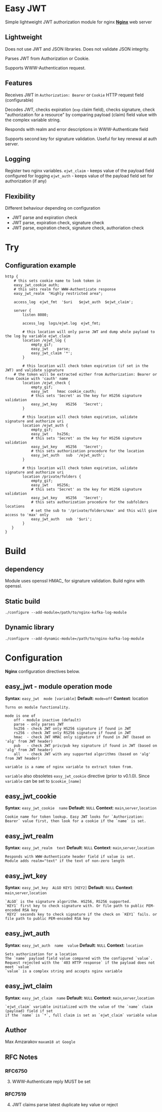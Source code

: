# Easy JWT

Simple lightweight JWT authorization module for nginx **[Nginx](https://nignx.org/)** web server

## Lightweight 
Does not use JWT and JSON libraries. Does not validate JSON integrity.

Parses JWT from Authorization or Cookie.

Supports WWW-Authentication request.

## Features
Receives JWT in `Authorization: Bearer` or `Cookie` HTTP request field (configurable)

Decodes JWT, checks expiration (`exp` claim field), checks signature, check "authorization for a resource" by comparing payload (claim) field value with the complex variable string.

Responds with realm and error descriptions in WWW-Authenticate field

Supports second key for signature validation. Useful for key renewal at auth server.


## Logging
Register two nginx variables. 
`ejwt_claim` - keeps value of the payload field configured for logging 
`ejwt_auth` - keeps value of the payload field set for authorization (if any)

## Flexibility
Different behaviour depending on configuration
- JWT parse and expiration check
- JWT parse, expiration check, signature check
- JWT parse, expiration check, signature check, authoriation check


# Try
## Configuration example

    http {
        # this sets cookie name to look token in
        easy_jwt_cookie auth;
        # this sets realm for WWW-Authenticate response
        easy_jwt_realm  "Highly restricted area";

        access_log  ejwt_fmt  '$uri   $ejwt_auth  $ejwt_claim';

    	server {
            listen 8080;
            
            access_log  logs/ejwt.log  ejwt_fmt;

            # this location will only parse JWT and dump whole payload to the log by variable ejwt_claim
            location /ejwt_log {
                empty_gif;
                easy_jwt    parse;
                easy_jwt_claim '*';
            }
            
            # this location will check token expiration (if set in the JWT) and validate signature 
	    # the token will be extracted either from Authorization: Bearer or from Cookie with 'cauth' name
            location /ejwt_check {
                empty_gif;
                easy_jwt    hmac cookie_cauth;
                # this sets 'Secret' as the key for HS256 signature validation
                easy_jwt_key    HS256   'Secret';
            }

            # this location will check token expiration, validate signature and authorize uri
            location /ejwt_auth {
                empty_gif;
                easy_jwt    hs256;
                # this sets 'Secret' as the key for HS256 signature validation
                easy_jwt_key    HS256   'Secret';
                # this sets authorization procedure for the location
                easy_jwt_auth   sub  '/ejwt_auth';
            }

            # this location will check token expiration, validate signature and authorize uri
            location /private/folders {
                empty_gif;
                easy_jwt    HS256;
                # this sets 'Secret' as the key for HS256 signature validation
                easy_jwt_key    HS256   'Secret';
                # this sets authorization procedure for the subfolders locations
                # set the sub to '/private/folders/max' and this will give access to 'max' only
                easy_jwt_auth   sub  '$uri';
            }
       }
	}

# Build

## dependency
Module uses openssl HMAC_ for signature validation. Build nginx with openssl.

## Static build

    ./configure --add-module=/path/to/nginx-kafka-log-module

## Dynamic library
  
	./configure --add-dynamic-module=/path/to/nginx-kafka-log-module

# Configuration

**Nginx** configuration directives below. 

## easy_jwt - module operation mode
**Syntax**: `easy_jwt  mode [variable]`
**Default**: `mode=off`
**Context**: location

    Turns on module functionality.

    mode is one of
        off - module inactive (default)
        parse - only parses JWT
        hs256 - check JWT only HS256 signature if found in JWT
        rs256 - check JWT only RS256 signature if found in JWT
        hmac  - check JWT HMAC only signature if found in JWT (based on 'alg' from JWT header)
        pub   - check JWT priv/pub key signature if found in JWT (based on 'alg' from JWT header)
        all   - check JWT with any supported algorithms (based on 'alg' from JWT header)
    
    variable is a name of nginx variable to extract token from.

`variable` also obsoletes `easy_jwt_cookie` directive (prior to v0.1.0). Since `variable` can be set to `$cookie_[name]`

## easy_jwt_cookie 
**Syntax**: `easy_jwt_cookie  name`
**Default**: `NULL`
**Context**: `main`,`server`,`location`

    Cookie name for token lookup. Easy JWT looks for `Authorization: Bearer` value first, then look for a cookie if the `name` is set.

## easy_jwt_realm 
**Syntax**: `easy_jwt_realm  text`
**Default**: `NULL`
**Context**: `main`,`server`,`location`

    Responds with WWW-Authenticate header field if value is set.
    Module adds realm="text" if the text of non-zero length

## easy_jwt_key 
**Syntax**: `easy_jwt_key  ALGO KEY1 [KEY2]`
**Default**: `NULL`
**Context**: `main`,`server`,`location`

    `ALGO` is the signature algorithm. HS256, RS256 supported.
    `KEY1` first key to check signature with. Or file path to public PEM-encoded RSA key 
    `KEY2` seconds key to check signature if the check on `KEY1` fails. or file path to public PEM-encoded RSA key

## easy_jwt_auth
**Syntax**: `easy_jwt_auth  name  value`
**Default**: `NULL`
**Context**: `location`

    Sets authorization for a location
    The `name` payload field value compared with the configured `value`.
    Request rejected with the `403 HTTP response` if the payload does not meet `value`
    `value` is a complex string and accepts nginx variable

## easy_jwt_claim
**Syntax**: `easy_jwt_claim  name`
**Default**: `NULL`
**Context**: `main`,`server`,`location`

    `ejwt_claim` variable initialized with the value of the `name` claim (payload) field if set
    if the `name` is `*`, full claim is set as `ejwt_claim` variable value



## Author
Max Amzarakov `maxam18 at Google`

## RFC Notes
### RFC6750 
3. WWW-Authenticate reply MUST be set
### RFC7519
4. JWT claims
parse latest duplicate key value or reject
